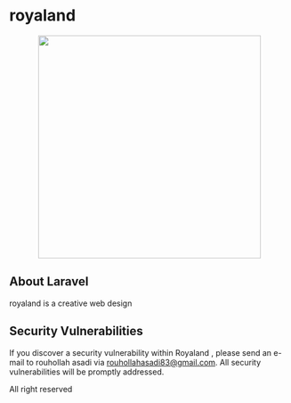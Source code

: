 # royaland
<p align="center"><a href="https://royaland.com" target="_blank"><img src="https://raw.githubusercontent.com/rouhollahasadi/royaland/main/img/royaland_logo.png" width="400"></a></p>

## About Laravel

royaland is a creative web design 


## Security Vulnerabilities

If you discover a security vulnerability within Royaland , please send an e-mail to rouhollah asadi  via [rouhollahasadi83@gmail.com](mailto:rouhollahasadi83@gmail.com). All security vulnerabilities will be promptly addressed.

All right reserved 
